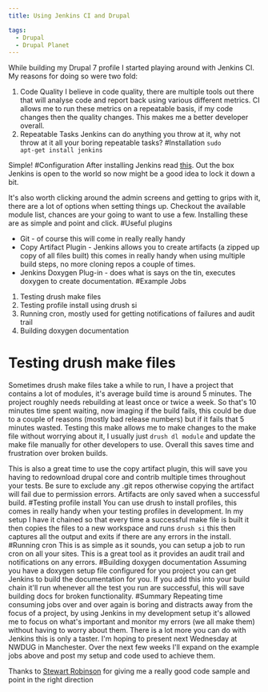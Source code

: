 ```yaml
---
title: Using Jenkins CI and Drupal

tags:
  - Drupal
  - Drupal Planet
---
```

While building my Drupal 7 profile I started playing around with Jenkins CI. My reasons for doing so were two fold:

1. Code Quality
I believe in code quality, there are multiple tools out there that will analyse code and report back using various different metrics. CI allows me to run these metrics on a repeatable basis, if my code changes then the quality changes. This makes me a better developer overall.
1. Repeatable Tasks
Jenkins can do anything you throw at it, why not throw at it all your boring repeatable tasks?
#Installation
<code>sudo apt-get install jenkins</code>

Simple!
#Configuration
After installing Jenkins read [this](https://wiki.jenkins-ci.org/display/JENKINS/Securing+Jenkins). Out the box Jenkins is open to the world so now might be a good idea to lock it down a bit.

It's also worth clicking around the admin screens and getting to grips with it, there are a lot of options when setting things up. Checkout the available module list, chances are your going to want to use a few. Installing these are as simple and point and click.
#Useful plugins
- Git - of course this will come in really really handy
- Copy Artifact Plugin - Jenkins allows you to create artifacts (a zipped up copy of all files built) this comes in really handy when using multiple build steps, no more cloning repos a couple of times.
- Jenkins Doxygen Plug-in - does what is says on the tin, executes doxygen to create documentation.
#Example Jobs
1. Testing drush make files
2. Testing profile install using drush si
3. Running cron, mostly used for getting notifications of failures and audit trail
4. Building doxygen documentation
# Testing drush make files
Sometimes drush make files take a while to run, I have a project that contains a lot of modules, it's average build time is around 5 minutes. The project roughly needs rebuilding at least once or twice a week. So that's 10 minutes time spent waiting, now imaging if the build fails, this could be due to a couple of reasons (mostly bad release numbers) but if it fails that 5 minutes wasted. Testing this make allows me to make changes to the make file without worrying about it, I usually just <code>drush dl module</code> and update the make file manually for other developers to use. Overall this saves time and frustration over broken builds.

This is also a great time to use the copy artifact plugin, this will save you having to redownload drupal core and contrib multiple times throughout your tests. Be sure to exclude any .git repos otherwise copying the artifact will fail due to permission errors. Artifacts are only saved when a successful build.
#Testing profile install
You can use drush to install profiles, this comes in really handy when your testing profiles in development. In my setup I have it chained so that every time a successful make file is built it then copies the files to a new workspace and runs <code>drush si</code> this then captures all the output and exits if there are any errors in the install.
#Running cron
This is as simple as it sounds, you can setup a job to run cron on all your sites. This is a great tool as it provides an audit trail and notifications on any errors.
#Building doxygen documentation
Assuming you have a doxygen setup file configured for you project you can get Jenkins to build the documentation for you. If you add this into your build chain it'll run whenever all the test you run are successful, this will save building docs for broken functionality.
#Summary
Repeating time consuming jobs over and over again is boring and distracts away from the focus of a project, by using Jenkins in my development setup it's allowed me to focus on what's important and monitor my errors (we all make them) without having to worry about them. There is a lot more you can do with Jenkins this is only a taster. I'm hoping to present next Wednesday at NWDUG in Manchester. Over the next few weeks I'll expand on the example jobs above and post my setup and code used to achieve them.

Thanks to [Stewart Robinson](https://twitter.com/#!/stewsnooze) for giving me a really good code sample and point in the right direction
